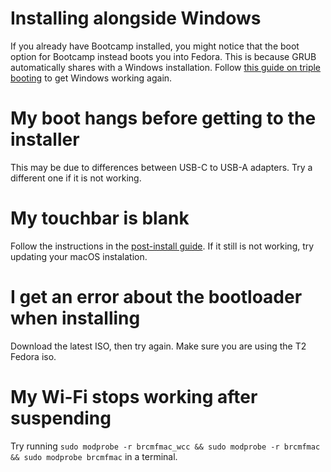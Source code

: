 # Installing alongside Windows

If you already have Bootcamp installed, you might notice that the boot option for Bootcamp instead boots you into Fedora. This is because GRUB automatically shares with a Windows installation. Follow [this guide on triple booting](https://wiki.t2linux.org/guides/windows/#if-windows-is-installed-first) to get Windows working again.

# My boot hangs before getting to the installer

This may be due to differences between USB-C to USB-A adapters. Try a different one if it is not working.

# My touchbar is blank

Follow the instructions in the [post-install guide](https://wiki.t2linux.org/guides/postinstall/#setting-up-the-touch-bar). If it still is not working, try updating your macOS instalation.

# I get an error about the bootloader when installing

Download the latest ISO, then try again. Make sure you are using the T2 Fedora iso.

# My Wi-Fi stops working after suspending

Try running `sudo modprobe -r brcmfmac_wcc && sudo modprobe -r brcmfmac && sudo modprobe brcmfmac` in a terminal.
